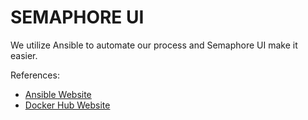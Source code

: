 # SEMAPHORE UI

We utilize Ansible to automate our process and Semaphore UI make it easier.

References:

- [Ansible Website](https://www.ansible.com/)
- [Docker Hub Website](https://hub.docker.com/r/semaphoreui/semaphore)
